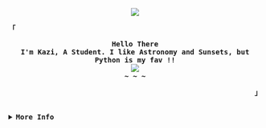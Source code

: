 <p align="center">
  <img src="https://data.whicdn.com/images/129777131/original.gif">
</p>


<div align="justify">

<!-- Profile -->
<p align="left"><strong><samp>「</samp></strong></p>
  <p align="center">
    <samp>
      <b>
        Hello There
      <br>
        I'm Kazi, A Student. I like Astronomy and Sunsets, but Python is my fav !!
      </b>
      <br>
        <image src="https://readme-typing-svg.herokuapp.com?font=Iosevka&size=16&color=6791c9&center=true&width=410&height=45&lines=I+code+beautiful+and+aesthetic+programs.">
      <br>
      <b>
        ~ ~ ~
      </b>
    </samp>
  </p>
<p align="right"><strong><samp>」</samp></strong></p>

<br>

<details>
<summary><samp><b>More Info</b></samp></summary>

<h2></h2><br>
<h2></h2><br>


<!-- Github Stats -->
<div align="center">
  <table>
    <tr>
      <td><a href="#--------"><img height="137px" align="center" alt="Top Language" src="https://github-readme-stats.vercel.app/api/top-langs/?username=kazisean&layout=compact&line_height=21&hide_border=true&theme=nord"/></a></td>
    </tr>
  </table>
</div>

</details>
</div>
